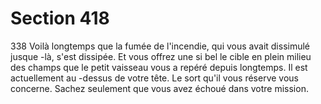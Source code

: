 # Section 418

338
Voilà longtemps que la fumée de l'incendie, qui vous avait
dissimulé jusque -là, s'est dissipée. Et vous offrez une si bel le
cible en plein milieu des champs que le petit vaisseau vous a
repéré depuis longtemps. Il est actuellement au -dessus de votre
tête. Le sort qu'il vous réserve vous concerne. Sachez seulement
que vous avez échoué dans votre mission.